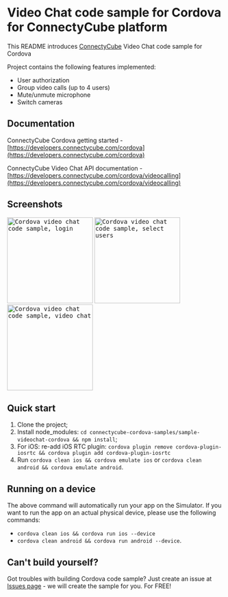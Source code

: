 # Video Chat code sample for Cordova for ConnectyCube platform

This README introduces [ConnectyCube](https://connectycube.com) Video Chat code sample for Cordova

Project contains the following features implemented:

- User authorization
- Group video calls (up to 4 users)
- Mute/unmute microphone
- Switch cameras

## Documentation

ConnectyCube Cordova getting started - [https://developers.connectycube.com/cordova](https://developers.connectycube.com/cordova)

ConnectyCube Video Chat API documentation - [https://developers.connectycube.com/cordova/videocalling](https://developers.connectycube.com/cordova/videocalling)

## Screenshots

<kbd><img alt="Cordova video chat code sample, login" src="https://developers.connectycube.com/docs/_images/code_samples/cordova/cordova_codesample_video_login.PNG" width="200" /></kbd> <kbd><img alt="Cordova video chat code sample, select users" src="https://developers.connectycube.com/docs/_images/code_samples/cordova/cordova_codesample_video_select_users.PNG" width="200" /></kbd> <kbd><img alt="Cordova video chat code sample, video chat" src="https://developers.connectycube.com/docs/_images/code_samples/cordova/cordova_codesample_video_video.PNG" width="200" /></kbd>

## Quick start

1. Clone the project;
2. Install node_modules: `cd connectycube-cordova-samples/sample-videochat-cordova && npm install`;
3. For iOS: re-add iOS RTC plugin: `cordova plugin remove cordova-plugin-iosrtc && cordova plugin add cordova-plugin-iosrtc  ` 
4. Run `cordova clean ios && cordova emulate ios` or `cordova clean android && cordova emulate android`.

## Running on a device

The above command will automatically run your app on the Simulator. If you want to run the app on an actual physical  device, please use the following commands:

* `cordova clean ios && cordova run ios --device`
* `cordova clean android && cordova run android --device`.

## Can't build yourself?

Got troubles with building Cordova code sample? Just create an issue at [Issues page](https://github.com/ConnectyCube/connectycube-cordova-samples/issues) - we will create the sample for you. For FREE!
